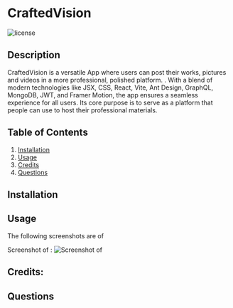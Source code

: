# CraftedVision

![license](https://img.shields.io/badge/License-MIT-yellowgreen)

## Description
CraftedVision is a versatile App where users can post their works, pictures and videos in a more professional, polished platform. . With a blend of modern technologies like JSX, CSS, React, Vite, Ant Design, GraphQL, MongoDB, JWT, and Framer Motion, the app ensures a seamless experience for all users. Its core purpose is to serve as a platform that people can use to host their professional materials.


## Table of Contents
1. [Installation](#installation)
2. [Usage](#usage)
3. [Credits](#credits)
4. [Questions](#questions)  


## Installation


## Usage



The following screenshots are of 

Screenshot of :
![Screenshot of ]()


## Credits:


## Questions


